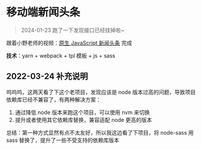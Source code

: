 # 移动端新闻头条

> 2024-01-23 跑了一下发现接口已经挂掉啦~

跟着小野老师的视频：[原生 JavaScript 新闻头条](https://www.bilibili.com/video/BV15y4y1z7Uo/?p=1) 完成

**技术**：yarn + webpack + tpl 模板 + js + sass

## 2022-03-24 补充说明

呜呜呜，这两天看了下这个老项目，发现应该是 node 版本过高的问题，导致项目依赖库已经不兼容了，有两种解决方案：

1. 通过降低 node 版本来跑这个项目，可以使用 nvm 来切换
2. 提升或者使用其它依赖库替换，兼容适配 node 更高的版本

总结：第一种方式显然有点不太友好，所以我这边看了下项目，将 node-sass 用 sass 替换了，提升了一些不受支持的依赖库版本

